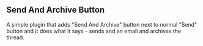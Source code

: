 
## Send And Archive Button

A simple plugin that adds "Send And Archive" button next to normal "Send" button and it does what it says - sends and an email and archives the thread.